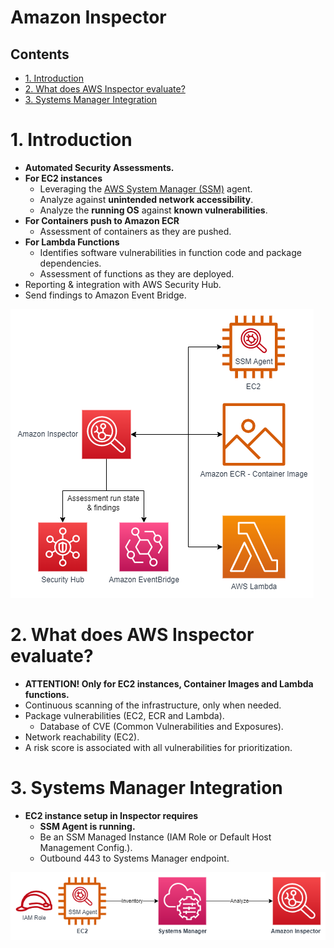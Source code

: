 # Amazon Inspector <!-- omit in toc -->

## Contents <!-- omit in toc -->

- [1. Introduction](#1-introduction)
- [2. What does AWS Inspector evaluate?](#2-what-does-aws-inspector-evaluate)
- [3. Systems Manager Integration](#3-systems-manager-integration)

# 1. Introduction

- **Automated Security Assessments.**
- **For EC2 instances**
  - Leveraging the [AWS System Manager (SSM)](/Management%20&%20Governance/AWS%20Systems%20Manager.md) agent.
  - Analyze against **unintended network accessibility**.
  - Analyze the **running OS** against **known vulnerabilities**.
- **For Containers push to Amazon ECR**
  - Assessment of containers as they are pushed.
- **For Lambda Functions**
  - Identifies software vulnerabilities in function code and package dependencies.
  - Assessment of functions as they are deployed.
- Reporting & integration with AWS Security Hub.
- Send findings to Amazon Event Bridge.

![Amazon Inspector Diagram](/Images/AmazonInspectorDiagram.png)

# 2. What does AWS Inspector evaluate?

- **ATTENTION! Only for EC2 instances, Container Images and Lambda functions.**
- Continuous scanning of the infrastructure, only when needed.
- Package vulnerabilities (EC2, ECR and Lambda).
  - Database of CVE (Common Vulnerabilities and Exposures).
- Network reachability (EC2).
- A risk score is associated with all vulnerabilities for prioritization.

# 3. Systems Manager Integration

- **EC2 instance setup in Inspector requires**
  - **SSM Agent is running.**
  - Be an SSM Managed Instance (IAM Role or Default Host Management Config.).
  - Outbound 443 to Systems Manager endpoint.

![Systems Manager Integration](/Images/AmazonInspectorSystemsManager.png)
